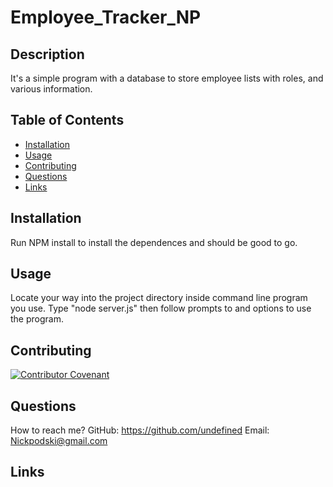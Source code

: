 # Employee_Tracker_NP

## Description 

It's a simple program with a database to store employee lists with roles, and various information.

## Table of Contents

  * [Installation](#installation)
  * [Usage](#usage)
  * [Contributing](#contributing)
  * [Questions](#questions)
  * [Links](#links)

## Installation

  Run NPM install to install the dependences and should be good to go.

## Usage

  Locate your way into the project directory inside command line program you use. Type "node server.js" then follow prompts to and options to use the program.

## Contributing

[![Contributor Covenant](https://img.shields.io/badge/Contributor%20Covenant-2.0-4baaaa.svg)](code_of_conduct.md)

## Questions

  How to reach me?
  GitHub: https://github.com/undefined
  Email: Nickpodski@gmail.com

## Links


  